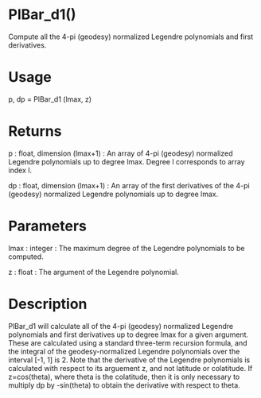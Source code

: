 # PlBar_d1()

Compute all the 4-pi (geodesy) normalized Legendre polynomials and first derivatives.

# Usage

p, dp = PlBar_d1 (lmax, z)

# Returns

p : float, dimension (lmax+1)
:   An array of 4-pi (geodesy) normalized Legendre polynomials up to degree lmax. Degree l corresponds to array index l.

dp : float, dimension (lmax+1)
:   An array of the first derivatives of the 4-pi (geodesy) normalized Legendre polynomials up to degree lmax.

# Parameters

lmax : integer
:   The maximum degree of the Legendre polynomials to be computed.

z : float
:   The argument of the Legendre polynomial.

# Description

PlBar_d1 will calculate all of the 4-pi (geodesy) normalized Legendre polynomials and first derivatives up to degree lmax for a given argument. These are calculated using a standard three-term recursion formula, and the integral of the geodesy-normalized Legendre polynomials over the interval [-1, 1] is 2. Note that the derivative of the Legendre polynomials is calculated with respect to its arguement z, and not latitude or colatitude. If z=cos(theta), where theta is the colatitude, then it is only necessary to multiply dp by -sin(theta) to obtain the derivative with respect to theta.
